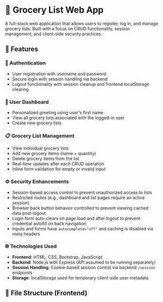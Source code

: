 # 🛒 Grocery List Web App

A full-stack web application that allows users to register, log in, and manage grocery lists. Built with a focus on CRUD functionality, session management, and client-side security practices.

## 🚀 Features

### 🔐 Authentication
- User registration with username and password
- Secure login with session handling via backend
- Logout functionality with session cleanup and frontend localStorage clearing

### 🧑 User Dashboard
- Personalized greeting using user's first name
- View all grocery lists associated with the logged-in user
- Create new grocery lists

### 📋 Grocery List Management
- View individual grocery lists
- Add new grocery items (name + quantity)
- Delete grocery items from the list
- Real-time updates after each CRUD operation
- Inline form validation for empty or invalid input

### ⚙️ Security Enhancements
- Session-based access control to prevent unauthorized access to lists
- Restricted routes (e.g., dashboard and list pages require an active session)
- Browser back button behavior controlled to prevent viewing cached data post-logout
- Login form auto-clears on page load and after logout to prevent credential autofill on back navigation
- Inputs and forms have `autocomplete="off"` and caching is disabled via meta headers

### 🌐 Technologies Used
- **Frontend**: HTML, CSS, Bootstrap, JavaScript
- **Backend**: Node.js with Express (API assumed to be running separately)
- **Session Handling**: Cookie-based session control via backend `/session` endpoints
- **Storage**: localStorage used for temporary client-side user metadata

## 📂 File Structure (Frontend)
